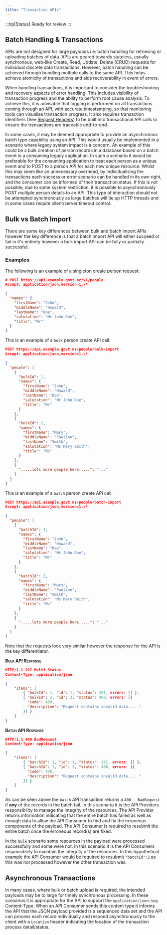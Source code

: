 ```yaml
---
title: "Transaction APIs"
---
```


:::tip[Status]
Ready for review
:::

## Batch Handling & Transactions

APIs are not designed for large payloads i.e. batch handling for
retrieving or uploading batches of data. APIs are geared towards
stateless, usually synchronous, web-like Create, Read, Update, Delete (CRUD) requests for individual
discrete data transactions. However, batch handling can be achieved
through bundling multiple calls to the same API. This helps achieve
atomicity of transactions and aids recoverability in event of errors.

When handling transactions, it is important to consider the
troubleshooting and recovery aspects of error handling. This includes
visibility of transaction progress and the ability to perform root cause
analysis. To achieve this, it is advisable that logging is performed on
all transactions coming through an API, with accurate timestamping, so
that monitoring tools can visualise transaction progress. It also
requires transaction identifiers (See [Request
Headers](./Headers#request-header-detail)) to be built into transactional API calls to ensure the transactions are traceable end-to-end.

In some cases, it may be deemed appropriate to provide an asynchronous
batch type capability using an API. This would usually be implemented in
a scenario where legacy system impact is a concern. An example of this
could be a bulk creation of person records in a database based on a
batch event in a consuming legacy application. In such a scenario it
would be preferable for the consuming application to treat each person
as a unique event and to POST to a person API for each new unique
resource. Whilst this may seem like an unnecessary overhead, by
individualising the transactions each success or error scenario can be
handled in its own right, and the consumer can be informed of their
transaction status. If this is not possible, due to some system
restriction, it is possible to asynchronously POST multiple person
details to an API. This type of interaction should not be attempted
synchronously as large batches will tie up HTTP threads and in some
cases require client/server timeout control.

## Bulk vs Batch Import

There are some key differences between bulk and batch import APIs however the key difference is that a batch import API will either succeed or fail in it's entirety however a bulk import API can be fully or partially successful.

### Examples

The following is an example of a singleton create person request:

```json
# POST https://api.example.govt.nz/v1/people
Accept: application/json,version=1.\*

{
  "names": {
    "firstName": "John",
    "middleName": "Howard",
    "lastName": "Doe",
    "salutation": "Mr John Doe",
    "title": "Mr"
  }
}
```

This is an example of a `bulk` person create API call:

```json
POST https://api.example.govt.nz/people/bulk-import
Accept: application/json,version=1.\*

{
  "people": [
    {
      "bulkId": 1,
      "names": {
        "firstName": "John",
        "middleName": "Howard",
        "lastName": "Doe",
        "salutation": "Mr John Doe",
        "title": "Mr"
      }
    },
    {
      "bulkId": 2,
      "names": {
        "firstName": "Mary",
        "middleName": "Pauline",
        "lastName": "Smith",
        "salutation": "Ms Mary Smith",
        "title": "Ms"
      }
    },
    {
      ".....lots more people here.....": "..."
    }
  ]
}
```

This is an example of a `batch` person create API call:

```json
POST https://api.example.govt.nz/people/batch-import
Accept: application/json,version=1.\*

{
  "people": [
    {
      "batchId": 1,
      "names": {
        "firstName": "John",
        "middleName": "Howard",
        "lastName": "Doe",
        "salutation": "Mr John Doe",
        "title": "Mr"
      }
    },
    {
      "batchId": 2,
      "names": {
        "firstName": "Mary",
        "middleName": "Pauline",
        "lastName": "Smith",
        "salutation": "Ms Mary Smith",
        "title": "Ms"
      }
    },
    {
      ".....lots more people here.....": "..."
    }
  ]
}
```

Note that the requests look very similar however the response for the API is the key differentiator.

**<span class="smallcaps">Bulk API Response</span>**

```json
HTTP/1.1 207 Multi-Status
Content-Type: application/json

{
    "items": [
        { "bulkId": 1, "id": 1, "status": 201, errors: [] },
        { "bulkId": 2, "id": 2, "status": 400, errors: [{
          "code": 400,
          "description": "Request contains invalid data....."
        }] }
    ]
}

```

**<span class="smallcaps">Batch API Response</span>**

```json
HTTP/1.1 400 BadRequest
Content-Type: application/json

{
    "items": [
        { "batchId": 1, "id": 1, "status": 201, errors: [] },
        { "batchId": 1, "id": 2, "status": 400, errors: [{
          "code": 400,
          "description": "Request contains invalid data....."
        }] }
    ]
}
```

As can be seen above the `batch` API transaction returns a `400 - BadRequest` if **any** of the records in the batch fail. In this scenario it is the API Providers responsibility to manage the integrity of the resources. The API Provider returns information indicating that the entire batch has failed as well as enough data to allow the API Consumer to find and fix the erroneous components of the payload. The API Consumer is required to resubmit the entire batch once the erroneous record(s) are fixed.

In the `bulk` scenario some resources in the payload were processed successfully and some were not. In this scenario it is the API Consumers responsibility to maintain the integrity of the resources. In this hypothetical example the API Consumer would be required to resubmit `"batchId":2` as this was not processed however the other transaction was.

## Asynchronous Transactions

In many cases, where bulk or batch upload is required, the intended payloads may be to large for timely synchronous processing. In these scenarios it is appropriate for the API to support the `application/json-seq` Content-Type. When an API Consumer sends this content type it informs the API that the JSON payload provided is a sequenced data set and the API can process each record individually and respond asynchronously to the client with a `Location` header indicating the location of the transaction process detail/status.
